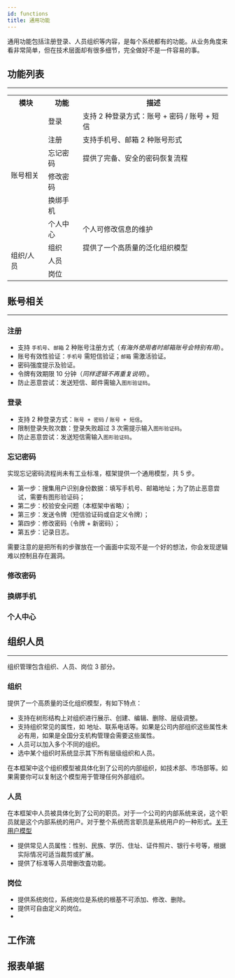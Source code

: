 ```yaml
---
id: functions
title: 通用功能
---
```

通用功能包括注册登录、人员组织等内容，是每个系统都有的功能。从业务角度来看非常简单，但在技术层面却有很多细节，完全做好不是一件容易的事。
## 功能列表
---
<table>
<tr>
    <th>模块</th>
    <th>功能</th>
    <th>描述</th>
</tr>
<tr>
    <td rowspan='6'> 账号相关</td>
    <td>登录</td>
    <td>支持 2 种登录方式：账号 + 密码 / 账号 + 短信</td>
</tr>
<tr>
    <td>注册</td>
    <td>支持手机号、邮箱 2 种账号形式</td>
</tr>
<tr>
    <td>忘记密码</td>
    <td>提供了完备、安全的密码恢复流程</td>
</tr>
<tr>
    <td>修改密码</td>
    <td></td>
</tr>
<tr>
    <td>换绑手机</td>
    <td></td>
</tr>
<tr>
    <td>个人中心</td>
    <td>个人可修改信息的维护</td>
</tr>
<tr>
    <td rowspan='3'> 组织/人员</td>
    <td>组织</td>
    <td>提供了一个高质量的泛化组织模型</td>
</tr>
<tr>
    <td>人员</td>
    <td></td>
</tr>
<tr>
    <td>岗位</td>
    <td></td>
</tr>
</table>

## 账号相关
---
### 注册
- 支持 `手机号`、`邮箱` 2 种账号注册方式（_有海外使用者时邮箱账号会特别有用_）。
- 账号有效性验证：`手机号` 需短信验证；`邮箱` 需激活验证。
- 密码强度提示及验证。
- 令牌有效期限 10 分钟（_同样逻辑不再重复说明_）。
- 防止恶意尝试：发送短信、邮件需输入`图形验证码`。

### 登录
- 支持 2 种登录方式：`账号 + 密码` / `账号 + 短信`。
- 限制登录失败次数：登录失败超过 3 次需提示输入`图形验证码`。
- 防止恶意尝试：发送短信需输入`图形验证码`。

### 忘记密码
实现忘记密码流程尚未有工业标准，框架提供一个通用模型，共 5 步。
- 第一步：搜集用户识别身份数据：填写手机号、邮箱地址；为了防止恶意尝试，需要有图形验证码；
- 第二步：校验安全问题（本框架中省略）；
- 第三步：发送令牌（短信验证码或自定义令牌）；
- 第四步：修改密码（令牌 + 新密码）；
- 第五步：记录日志。

需要注意的是把所有的步骤放在一个画面中实现不是一个好的想法，你会发现逻辑难以控制且存在漏洞。

### 修改密码
### 换绑手机
### 个人中心

## 组织人员
---
组织管理包含组织、人员、岗位 3 部分。
### 组织
提供了一个高质量的泛化组织模型，有如下特点：
- 支持在树形结构上对组织进行展示、创建、编辑、删除、层级调整。
- 支持组织常见的属性，如 地址、联系电话等。如果是公司内部组织这些属性未必有用，如果是全国分支机构管理会需要这些属性。
- 人员可以加入多个不同的组织。
- 选中某个组织时系统显示其下所有层级组织和人员。

在本框架中这个组织模型被具体化到了公司的内部组织，如技术部、市场部等。如果需要你可以复制这个模型用于管理任何外部组织。

### 人员
在本框架中人员被具体化到了公司的职员。对于一个公司的内部系统来说，这个职员就是这个内部系统的用户。对于整个系统而言职员是系统用户的一种形式。[关于用户模型](http://codedance.proding.net)
- 提供常见人员属性：性别、民族、学历、住址、证件照片、银行卡号等，根据实际情况可适当裁剪或扩展。
- 提供了标准等人员增删改査功能。

### 岗位
- 提供系统岗位，系统岗位是系统的根基不可添加、修改、删除。
- 提供可自由定义的岗位。
- 

## 工作流

## 报表单据